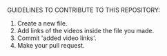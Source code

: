 GUIDELINES TO CONTRIBUTE TO THIS REPOSITORY:

1. Create a new file.
2. Add links of the videos inside the file you made.
3. Commit 'added video links'.
4. Make your pull request.


